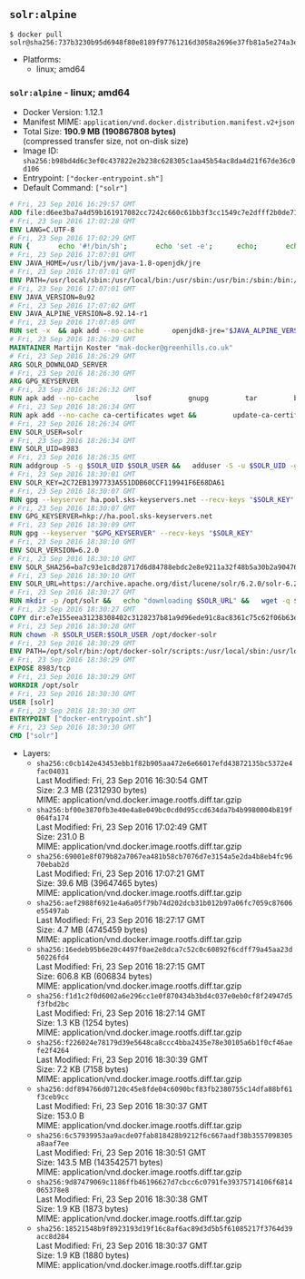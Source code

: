 ## `solr:alpine`

```console
$ docker pull solr@sha256:737b3230b95d6948f80e8189f97761216d3058a2696e37fb81a5e274a3e50c2d
```

-	Platforms:
	-	linux; amd64

### `solr:alpine` - linux; amd64

-	Docker Version: 1.12.1
-	Manifest MIME: `application/vnd.docker.distribution.manifest.v2+json`
-	Total Size: **190.9 MB (190867808 bytes)**  
	(compressed transfer size, not on-disk size)
-	Image ID: `sha256:b98bd4d6c3ef0c437822e2b238c628305c1aa45b54ac8da4d21f67de36c0d106`
-	Entrypoint: `["docker-entrypoint.sh"]`
-	Default Command: `["solr"]`

```dockerfile
# Fri, 23 Sep 2016 16:29:57 GMT
ADD file:d6ee3ba7a4d59b161917082cc7242c660c61bb3f3cc1549c7e2dfff2b0de7104 in / 
# Fri, 23 Sep 2016 17:02:28 GMT
ENV LANG=C.UTF-8
# Fri, 23 Sep 2016 17:02:29 GMT
RUN { 		echo '#!/bin/sh'; 		echo 'set -e'; 		echo; 		echo 'dirname "$(dirname "$(readlink -f "$(which javac || which java)")")"'; 	} > /usr/local/bin/docker-java-home 	&& chmod +x /usr/local/bin/docker-java-home
# Fri, 23 Sep 2016 17:07:01 GMT
ENV JAVA_HOME=/usr/lib/jvm/java-1.8-openjdk/jre
# Fri, 23 Sep 2016 17:07:01 GMT
ENV PATH=/usr/local/sbin:/usr/local/bin:/usr/sbin:/usr/bin:/sbin:/bin:/usr/lib/jvm/java-1.8-openjdk/jre/bin:/usr/lib/jvm/java-1.8-openjdk/bin
# Fri, 23 Sep 2016 17:07:01 GMT
ENV JAVA_VERSION=8u92
# Fri, 23 Sep 2016 17:07:02 GMT
ENV JAVA_ALPINE_VERSION=8.92.14-r1
# Fri, 23 Sep 2016 17:07:05 GMT
RUN set -x 	&& apk add --no-cache 		openjdk8-jre="$JAVA_ALPINE_VERSION" 	&& [ "$JAVA_HOME" = "$(docker-java-home)" ]
# Fri, 23 Sep 2016 18:26:29 GMT
MAINTAINER Martijn Koster "mak-docker@greenhills.co.uk"
# Fri, 23 Sep 2016 18:26:29 GMT
ARG SOLR_DOWNLOAD_SERVER
# Fri, 23 Sep 2016 18:26:30 GMT
ARG GPG_KEYSERVER
# Fri, 23 Sep 2016 18:26:32 GMT
RUN apk add --no-cache         lsof         gnupg         tar         bash
# Fri, 23 Sep 2016 18:26:34 GMT
RUN apk add --no-cache ca-certificates wget &&         update-ca-certificates
# Fri, 23 Sep 2016 18:26:34 GMT
ENV SOLR_USER=solr
# Fri, 23 Sep 2016 18:26:34 GMT
ENV SOLR_UID=8983
# Fri, 23 Sep 2016 18:26:35 GMT
RUN addgroup -S -g $SOLR_UID $SOLR_USER &&   adduser -S -u $SOLR_UID -g $SOLR_USER $SOLR_USER
# Fri, 23 Sep 2016 18:30:01 GMT
ENV SOLR_KEY=2C72EB1397733A551DDB60CCF119941F6E68DA61
# Fri, 23 Sep 2016 18:30:07 GMT
RUN gpg --keyserver ha.pool.sks-keyservers.net --recv-keys "$SOLR_KEY"
# Fri, 23 Sep 2016 18:30:07 GMT
ENV GPG_KEYSERVER=hkp://ha.pool.sks-keyservers.net
# Fri, 23 Sep 2016 18:30:09 GMT
RUN gpg --keyserver "$GPG_KEYSERVER" --recv-keys "$SOLR_KEY"
# Fri, 23 Sep 2016 18:30:10 GMT
ENV SOLR_VERSION=6.2.0
# Fri, 23 Sep 2016 18:30:10 GMT
ENV SOLR_SHA256=ba7c93e1c8d28717d6d84788ebdc2e8e9211a32f48b5a30b2a904762a0b7cd39
# Fri, 23 Sep 2016 18:30:10 GMT
ENV SOLR_URL=https://archive.apache.org/dist/lucene/solr/6.2.0/solr-6.2.0.tgz
# Fri, 23 Sep 2016 18:30:27 GMT
RUN mkdir -p /opt/solr &&   echo "downloading $SOLR_URL" &&   wget -q $SOLR_URL -O /opt/solr.tgz &&   echo "downloading $SOLR_URL.asc" &&   wget -q $SOLR_URL.asc -O /opt/solr.tgz.asc &&   echo "$SOLR_SHA256 */opt/solr.tgz" | sha256sum -c - &&   (>&2 ls -l /opt/solr.tgz /opt/solr.tgz.asc) &&   gpg --batch --verify /opt/solr.tgz.asc /opt/solr.tgz &&   tar -C /opt/solr --extract --file /opt/solr.tgz --strip-components=1 &&   rm /opt/solr.tgz* &&   rm -Rf /opt/solr/docs/ &&   mkdir -p /opt/solr/server/solr/lib /opt/solr/server/solr/mycores &&   sed -i -e 's/#SOLR_PORT=8983/SOLR_PORT=8983/' /opt/solr/bin/solr.in.sh &&   sed -i -e '/-Dsolr.clustering.enabled=true/ a SOLR_OPTS="$SOLR_OPTS -Dsun.net.inetaddr.ttl=60 -Dsun.net.inetaddr.negative.ttl=60"' /opt/solr/bin/solr.in.sh &&   chown -R $SOLR_USER:$SOLR_USER /opt/solr &&   mkdir /docker-entrypoint-initdb.d /opt/docker-solr/
# Fri, 23 Sep 2016 18:30:27 GMT
COPY dir:e7e155eea31238308402c3128237b81a9d96ede91c8ac8361c75c62f06b63e9b in /opt/docker-solr/scripts 
# Fri, 23 Sep 2016 18:30:28 GMT
RUN chown -R $SOLR_USER:$SOLR_USER /opt/docker-solr
# Fri, 23 Sep 2016 18:30:29 GMT
ENV PATH=/opt/solr/bin:/opt/docker-solr/scripts:/usr/local/sbin:/usr/local/bin:/usr/sbin:/usr/bin:/sbin:/bin:/usr/lib/jvm/java-1.8-openjdk/jre/bin:/usr/lib/jvm/java-1.8-openjdk/bin
# Fri, 23 Sep 2016 18:30:29 GMT
EXPOSE 8983/tcp
# Fri, 23 Sep 2016 18:30:29 GMT
WORKDIR /opt/solr
# Fri, 23 Sep 2016 18:30:30 GMT
USER [solr]
# Fri, 23 Sep 2016 18:30:30 GMT
ENTRYPOINT ["docker-entrypoint.sh"]
# Fri, 23 Sep 2016 18:30:30 GMT
CMD ["solr"]
```

-	Layers:
	-	`sha256:c0cb142e43453ebb1f82b905aa472e6e66017efd43872135bc5372e4fac04031`  
		Last Modified: Fri, 23 Sep 2016 16:30:54 GMT  
		Size: 2.3 MB (2312930 bytes)  
		MIME: application/vnd.docker.image.rootfs.diff.tar.gzip
	-	`sha256:bf00e3870fb3e40e4a8e049bc0cd0d95ccd634da7b4b9980004b819f064fa174`  
		Last Modified: Fri, 23 Sep 2016 17:02:49 GMT  
		Size: 231.0 B  
		MIME: application/vnd.docker.image.rootfs.diff.tar.gzip
	-	`sha256:69001e8f079b82a7067ea481b58cb7076d7e3154a5e2da4b8eb4fc9670ebab2d`  
		Last Modified: Fri, 23 Sep 2016 17:07:21 GMT  
		Size: 39.6 MB (39647465 bytes)  
		MIME: application/vnd.docker.image.rootfs.diff.tar.gzip
	-	`sha256:aef2988f6921e4a6a05f79b74d202dcb31b012b97a06fc7059c87606e55497ab`  
		Last Modified: Fri, 23 Sep 2016 18:27:17 GMT  
		Size: 4.7 MB (4745459 bytes)  
		MIME: application/vnd.docker.image.rootfs.diff.tar.gzip
	-	`sha256:16edeb95b6e20c4497f0ae2e8dca7c52c0c60892f6cdff79a45aa23d50226fd4`  
		Last Modified: Fri, 23 Sep 2016 18:27:15 GMT  
		Size: 606.8 KB (606834 bytes)  
		MIME: application/vnd.docker.image.rootfs.diff.tar.gzip
	-	`sha256:f1d1c2f0d6002a6e296cc1e0f870434b3bd4c037e0eb0cf8f24947d5f3fbd2bc`  
		Last Modified: Fri, 23 Sep 2016 18:27:14 GMT  
		Size: 1.3 KB (1254 bytes)  
		MIME: application/vnd.docker.image.rootfs.diff.tar.gzip
	-	`sha256:f226024e78179d39e5648ca8ccc4bba2435e78e30105a6b1f0cf46aefe2f4264`  
		Last Modified: Fri, 23 Sep 2016 18:30:39 GMT  
		Size: 7.2 KB (7158 bytes)  
		MIME: application/vnd.docker.image.rootfs.diff.tar.gzip
	-	`sha256:ddf894766d07120c45e8fde04c6090bcf83fb2380755c14dfa88bf61f3ceb9cc`  
		Last Modified: Fri, 23 Sep 2016 18:30:37 GMT  
		Size: 153.0 B  
		MIME: application/vnd.docker.image.rootfs.diff.tar.gzip
	-	`sha256:6c57939953aa9acde07fab818428b9212f6c667aadf38b3557098305a8aaf7ee`  
		Last Modified: Fri, 23 Sep 2016 18:30:51 GMT  
		Size: 143.5 MB (143542571 bytes)  
		MIME: application/vnd.docker.image.rootfs.diff.tar.gzip
	-	`sha256:9d87479069c1186ffb46196627d7cbcc6c0791fe39375714106f6814065378e8`  
		Last Modified: Fri, 23 Sep 2016 18:30:38 GMT  
		Size: 1.9 KB (1873 bytes)  
		MIME: application/vnd.docker.image.rootfs.diff.tar.gzip
	-	`sha256:18521548b9f8923193d19f16c8af6ac89d3d5b5f61085217f3764d39acc8d284`  
		Last Modified: Fri, 23 Sep 2016 18:30:37 GMT  
		Size: 1.9 KB (1880 bytes)  
		MIME: application/vnd.docker.image.rootfs.diff.tar.gzip

